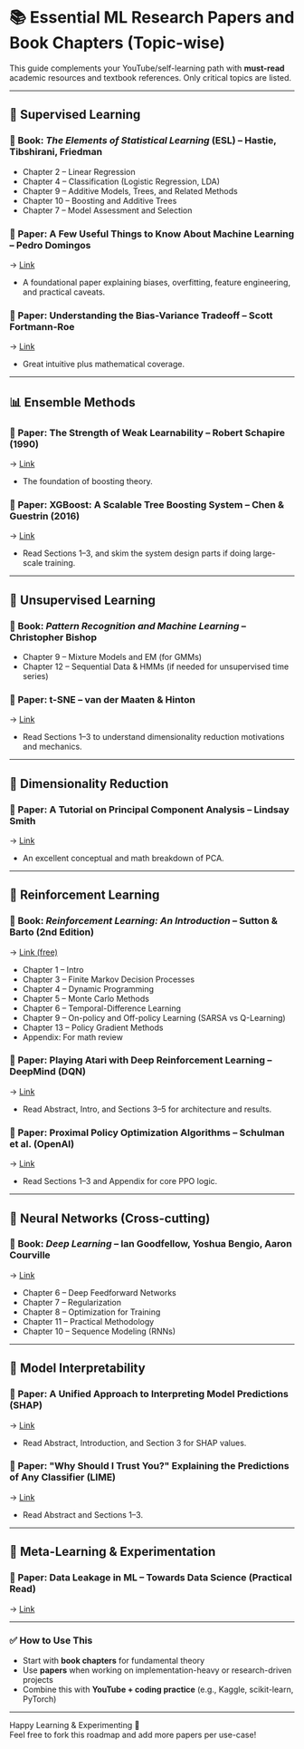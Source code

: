 # 📚 Essential ML Research Papers and Book Chapters (Topic-wise)

This guide complements your YouTube/self-learning path with **must-read** academic resources and textbook references. Only critical topics are listed.

---

## 📘 Supervised Learning

### 📗 Book: *The Elements of Statistical Learning* (ESL) – Hastie, Tibshirani, Friedman
- Chapter 2 – Linear Regression
- Chapter 4 – Classification (Logistic Regression, LDA)
- Chapter 9 – Additive Models, Trees, and Related Methods
- Chapter 10 – Boosting and Additive Trees
- Chapter 7 – Model Assessment and Selection

### 📄 Paper: **A Few Useful Things to Know About Machine Learning** – Pedro Domingos  
→ [Link](https://homes.cs.washington.edu/~pedrod/papers/cacm12.pdf)  
- A foundational paper explaining biases, overfitting, feature engineering, and practical caveats.

### 📄 Paper: **Understanding the Bias-Variance Tradeoff** – Scott Fortmann-Roe  
→ [Link](https://scott.fortmann-roe.com/docs/BiasVariance.html)  
- Great intuitive plus mathematical coverage.

---

## 📊 Ensemble Methods

### 📄 Paper: **The Strength of Weak Learnability** – Robert Schapire (1990)  
→ [Link](https://www.cs.princeton.edu/~schapire/papers/strengthofweak.pdf)  
- The foundation of boosting theory.

### 📄 Paper: **XGBoost: A Scalable Tree Boosting System** – Chen & Guestrin (2016)  
→ [Link](https://arxiv.org/abs/1603.02754)  
- Read Sections 1–3, and skim the system design parts if doing large-scale training.

---

## 📙 Unsupervised Learning

### 📗 Book: *Pattern Recognition and Machine Learning* – Christopher Bishop  
- Chapter 9 – Mixture Models and EM (for GMMs)
- Chapter 12 – Sequential Data & HMMs (if needed for unsupervised time series)

### 📄 Paper: **t-SNE** – van der Maaten & Hinton  
→ [Link](https://www.jmlr.org/papers/volume9/vandermaaten08a/vandermaaten08a.pdf)  
- Read Sections 1–3 to understand dimensionality reduction motivations and mechanics.

---

## 📐 Dimensionality Reduction

### 📄 Paper: **A Tutorial on Principal Component Analysis** – Lindsay Smith  
→ [Link](https://arxiv.org/pdf/1404.1100)  
- An excellent conceptual and math breakdown of PCA.

---

## 🤖 Reinforcement Learning

### 📗 Book: *Reinforcement Learning: An Introduction* – Sutton & Barto (2nd Edition)  
→ [Link (free)](http://incompleteideas.net/book/the-book-2nd.html)

- Chapter 1 – Intro
- Chapter 3 – Finite Markov Decision Processes
- Chapter 4 – Dynamic Programming
- Chapter 5 – Monte Carlo Methods
- Chapter 6 – Temporal-Difference Learning
- Chapter 9 – On-policy and Off-policy Learning (SARSA vs Q-Learning)
- Chapter 13 – Policy Gradient Methods
- Appendix: For math review

### 📄 Paper: **Playing Atari with Deep Reinforcement Learning** – DeepMind (DQN)  
→ [Link](https://www.cs.toronto.edu/~vmnih/docs/dqn.pdf)  
- Read Abstract, Intro, and Sections 3–5 for architecture and results.

### 📄 Paper: **Proximal Policy Optimization Algorithms** – Schulman et al. (OpenAI)  
→ [Link](https://arxiv.org/abs/1707.06347)  
- Read Sections 1–3 and Appendix for core PPO logic.

---

## 🧠 Neural Networks (Cross-cutting)

### 📗 Book: *Deep Learning* – Ian Goodfellow, Yoshua Bengio, Aaron Courville  
→ [Link](https://www.deeplearningbook.org/)  
- Chapter 6 – Deep Feedforward Networks
- Chapter 7 – Regularization
- Chapter 8 – Optimization for Training
- Chapter 11 – Practical Methodology
- Chapter 10 – Sequence Modeling (RNNs)

---

## 🧰 Model Interpretability

### 📄 Paper: **A Unified Approach to Interpreting Model Predictions (SHAP)**  
→ [Link](https://arxiv.org/abs/1705.07874)  
- Read Abstract, Introduction, and Section 3 for SHAP values.

### 📄 Paper: **"Why Should I Trust You?" Explaining the Predictions of Any Classifier (LIME)**  
→ [Link](https://arxiv.org/abs/1602.04938)  
- Read Abstract and Sections 1–3.

---

## 🧪 Meta-Learning & Experimentation

### 📄 Paper: **Data Leakage in ML** – Towards Data Science (Practical Read)  
→ [Link](https://towardsdatascience.com/data-leakage-in-machine-learning-what-is-it-and-how-to-avoid-it-96f1e5efac0b)

---

### ✅ How to Use This

- Start with **book chapters** for fundamental theory
- Use **papers** when working on implementation-heavy or research-driven projects
- Combine this with **YouTube + coding practice** (e.g., Kaggle, scikit-learn, PyTorch)

---

Happy Learning & Experimenting 🚀  
Feel free to fork this roadmap and add more papers per use-case!
